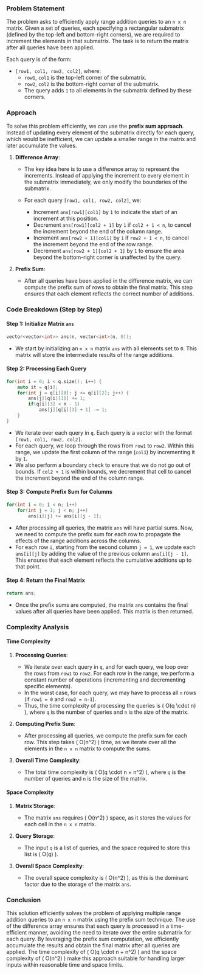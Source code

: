 ### Problem Statement

The problem asks to efficiently apply range addition queries to an `n x n` matrix. Given a set of queries, each specifying a rectangular submatrix (defined by the top-left and bottom-right corners), we are required to increment the elements in that submatrix. The task is to return the matrix after all queries have been applied.

Each query is of the form:
- `[row1, col1, row2, col2]`, where:
  - `row1`, `col1` is the top-left corner of the submatrix.
  - `row2`, `col2` is the bottom-right corner of the submatrix.
  - The query adds `1` to all elements in the submatrix defined by these corners.

### Approach

To solve this problem efficiently, we can use the **prefix sum approach**. Instead of updating every element of the submatrix directly for each query, which would be inefficient, we can update a smaller range in the matrix and later accumulate the values.

1. **Difference Array**: 
   - The key idea here is to use a difference array to represent the increments. Instead of applying the increment to every element in the submatrix immediately, we only modify the boundaries of the submatrix.
   
   - For each query `[row1, col1, row2, col2]`, we:
     - Increment `ans[row1][col1]` by `1` to indicate the start of an increment at this position.
     - Decrement `ans[row1][col2 + 1]` by `1` if `col2 + 1 < n`, to cancel the increment beyond the end of the column range.
     - Increment `ans[row2 + 1][col1]` by `1` if `row2 + 1 < n`, to cancel the increment beyond the end of the row range.
     - Decrement `ans[row2 + 1][col2 + 1]` by `1` to ensure the area beyond the bottom-right corner is unaffected by the query.

2. **Prefix Sum**: 
   - After all queries have been applied in the difference matrix, we can compute the prefix sum of rows to obtain the final matrix. This step ensures that each element reflects the correct number of additions.

### Code Breakdown (Step by Step)

#### Step 1: Initialize Matrix `ans`
```cpp
vector<vector<int>> ans(n, vector<int>(n, 0));
```
- We start by initializing an `n x n` matrix `ans` with all elements set to `0`. This matrix will store the intermediate results of the range additions.

#### Step 2: Processing Each Query
```cpp
for(int i = 0; i < q.size(); i++) {
    auto it = q[i];
    for(int j = q[i][0]; j <= q[i][2]; j++) {
        ans[j][q[i][1]] += 1;
        if(q[i][3] < n - 1)
            ans[j][q[i][3] + 1] -= 1;
    }
}
```
- We iterate over each query in `q`. Each query is a vector with the format `[row1, col1, row2, col2]`.
- For each query, we loop through the rows from `row1` to `row2`. Within this range, we update the first column of the range (`col1`) by incrementing it by `1`.
- We also perform a boundary check to ensure that we do not go out of bounds. If `col2 + 1` is within bounds, we decrement that cell to cancel the increment beyond the end of the column range.

#### Step 3: Compute Prefix Sum for Columns
```cpp
for(int i = 0; i < n; i++)
    for(int j = 1; j < n; j++)
        ans[i][j] += ans[i][j - 1];
```
- After processing all queries, the matrix `ans` will have partial sums. Now, we need to compute the prefix sum for each row to propagate the effects of the range additions across the columns.
- For each row `i`, starting from the second column `j = 1`, we update each `ans[i][j]` by adding the value of the previous column `ans[i][j - 1]`. This ensures that each element reflects the cumulative additions up to that point.

#### Step 4: Return the Final Matrix
```cpp
return ans;
```
- Once the prefix sums are computed, the matrix `ans` contains the final values after all queries have been applied. This matrix is then returned.

### Complexity Analysis

#### Time Complexity

1. **Processing Queries**:
   - We iterate over each query in `q`, and for each query, we loop over the rows from `row1` to `row2`. For each row in the range, we perform a constant number of operations (incrementing and decrementing specific elements).
   - In the worst case, for each query, we may have to process all `n` rows (if `row1 = 0` and `row2 = n-1`).
   - Thus, the time complexity of processing the queries is \( O(q \cdot n) \), where `q` is the number of queries and `n` is the size of the matrix.

2. **Computing Prefix Sum**:
   - After processing all queries, we compute the prefix sum for each row. This step takes \( O(n^2) \) time, as we iterate over all the elements in the `n x n` matrix to compute the sums.

3. **Overall Time Complexity**:
   - The total time complexity is \( O(q \cdot n + n^2) \), where `q` is the number of queries and `n` is the size of the matrix.

#### Space Complexity

1. **Matrix Storage**:
   - The matrix `ans` requires \( O(n^2) \) space, as it stores the values for each cell in the `n x n` matrix.

2. **Query Storage**:
   - The input `q` is a list of queries, and the space required to store this list is \( O(q) \).

3. **Overall Space Complexity**:
   - The overall space complexity is \( O(n^2) \), as this is the dominant factor due to the storage of the matrix `ans`.

### Conclusion

This solution efficiently solves the problem of applying multiple range addition queries to an `n x n` matrix using the prefix sum technique. The use of the difference array ensures that each query is processed in a time-efficient manner, avoiding the need to iterate over the entire submatrix for each query. By leveraging the prefix sum computation, we efficiently accumulate the results and obtain the final matrix after all queries are applied. The time complexity of \( O(q \cdot n + n^2) \) and the space complexity of \( O(n^2) \) make this approach suitable for handling larger inputs within reasonable time and space limits.